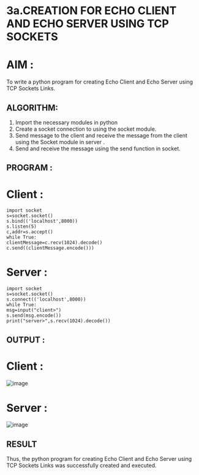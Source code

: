 # 3a.CREATION FOR ECHO CLIENT AND ECHO SERVER USING TCP SOCKETS
# AIM :
To write a python program for creating Echo Client and Echo Server using TCP
Sockets Links.
## ALGORITHM:
1. Import the necessary modules in python
2. Create a socket connection to using the socket module.
3. Send message to the client and receive the message from the client using the Socket module in
 server .
4. Send and receive the message using the send function in socket.
## PROGRAM :

# Client :
```
import socket
s=socket.socket()
s.bind(('localhost',8000))
s.listen(5)
c,addr=s.accept()
while True:
clientMessage=c.recv(1024).decode()
c.send((clientMessage.encode()))
```
# Server :
```
import socket
s=socket.socket()
s.connect(('localhost',8000))
while True:
msg=input("client>")
s.send(msg.encode())
print("server>",s.recv(1024).decode())

```

## OUTPUT :

# Client :

![image](https://github.com/Gayathriraj18/3a.Sockets_Creation_for_Echo_Client_and_Echo_Server/assets/94154854/16b990ac-768a-45a6-9ccf-5c679aa1928f)

# Server :

![image](https://github.com/Gayathriraj18/3a.Sockets_Creation_for_Echo_Client_and_Echo_Server/assets/94154854/00cc24dd-81d5-49b1-8203-78ae5410a496)

## RESULT
Thus, the python program for creating Echo Client and Echo Server using TCP Sockets Links 
was successfully created and executed.
